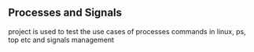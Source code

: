## Processes and Signals

project is used to test the use cases of processes commands in linux, ps, top
etc and signals management

